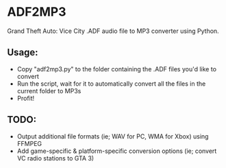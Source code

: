 # ADF2MP3
Grand Theft Auto: Vice City .ADF audio file to MP3 converter using Python.

## Usage:
- Copy "adf2mp3.py" to the folder containing the .ADF files you'd like to convert
- Run the script, wait for it to automatically convert all the files in the current folder to MP3s
- Profit!

## TODO:
- Output additional file formats (ie; WAV for PC, WMA for Xbox) using FFMPEG
- Add game-specific & platform-specific conversion options (ie; convert VC radio stations to GTA 3)
